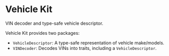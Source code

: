 # Vehicle Kit

VIN decoder and type-safe vehicle descriptor.

Vehicle Kit provides two packages:

- `VehicleDescriptor`: A type-safe representation of vehicle make/models.
- `VINDecoder`: Decodes VINs into traits, including a `VehicleDescriptor`.
